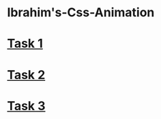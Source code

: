 # Ibrahim's-Css-Animation
# [Task 1](https://gsg-g11.github.io/ibrahim-css-animation/task-1.html)
# [Task 2](https://gsg-g11.github.io/ibrahim-css-animation/task-2.html)
# [Task 3](https://gsg-g11.github.io/ibrahim-css-animation/task-3.html)